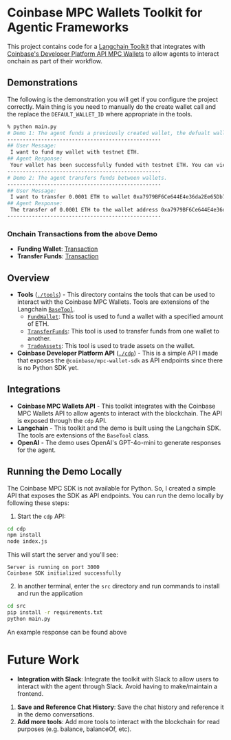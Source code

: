 # Coinbase MPC Wallets Toolkit for Agentic Frameworks
This project contains code for a [Langchain Toolkit](https://js.langchain.com/v0.2/docs/concepts/#toolkits) that integrates with [Coinbase's Developer Platform API MPC Wallets](https://docs.cdp.coinbase.com/mpc-wallet/docs/wallets) to allow agents to interact onchain as part of their workflow. 

## Demonstrations
The following is the demonstration you will get if you configure the project correctly. Main thing is you need to manually do the create wallet call and the replace the `DEFAULT_WALLET_ID` where appropriate in the tools.
```bash
% python main.py
# Demo 1: The agent funds a previously created wallet, the defualt wallet.
--------------------------------------------------
## User Message: 
 I want to fund my wallet with testnet ETH.
## Agent Response: 
 Your wallet has been successfully funded with testnet ETH. You can view the transaction details [here](https://sepolia.basescan.org/tx/0x41e4b9d33b347599ea2a9e7908424823c8a64fdc45768024676299a93c0d0c00).
--------------------------------------------------
# Demo 2: The agent transfers funds between wallets.
--------------------------------------------------
## User Message: 
 I want to transfer 0.0001 ETH to wallet 0xa7979BF6Ce644E4e36da2Ee65Db73c3f5A0dF895.
## Agent Response: 
 The transfer of 0.0001 ETH to the wallet address 0xa7979BF6Ce644E4e36da2Ee65Db73c3f5A0dF895 has been completed successfully. You can view the transaction [here](https://sepolia.basescan.org/tx/0xeb3ae642d1efb18725841b1bd847cccabb07b507d794e58b0994ff4ac04ac71a).
--------------------------------------------------
```
### Onchain Transactions from the above Demo
* **Funding Wallet**: [Transaction](https://sepolia.basescan.org/tx/0x41e4b9d33b347599ea2a9e7908424823c8a64fdc45768024676299a93c0d0c00)
* **Transfer Funds**: [Transaction](https://sepolia.basescan.org/tx/0xeb3ae642d1efb18725841b1bd847cccabb07b507d794e58b0994ff4ac04ac71a)

## Overview
* **Tools** ([`./tools`](./tools)) - This directory contains the tools that can be used to interact with the Coinbase MPC Wallets. Tools are extensions of the Langchain [`BaseTool`](https://python.langchain.com/v0.2/docs/how_to/custom_tools/#subclass-basetool).
    * [`FundWallet`](./tools/fund_wallet.py): This tool is used to fund a wallet with a specified amount of ETH.
    * [`TransferFunds`](./tools/transfer_funds.py): This tool is used to transfer funds from one wallet to another.
    * [`TradeAssets`](./tools/trade_assets.py): This tool is used to trade assets on the wallet.
* **Coinbase Developer Platform API** ([`./cdp`](./cdp)) - This is a simple API I made that exposes the `@coinbase/mpc-wallet-sdk` as API endpoints since there is no Python SDK yet. 

## Integrations
* **Coinbase MPC Wallets API** - This toolkit integrates with the Coinbase MPC Wallets API to allow agents to interact with the blockchain. The API is exposed through the `cdp` API.
* **Langchain** - This toolkit and the demo is built using the Langchain SDK. The tools are extensions of the `BaseTool` class.
* **OpenAI** - The demo uses OpenAI's GPT-4o-mini to generate responses for the agent.

## Running the Demo Locally
The Coinbase MPC SDK is not available for Python. So, I created a simple API that exposes the SDK as API endpoints. You can run the demo locally by following these steps:
1. Start the `cdp` API:
```bash
cd cdp
npm install
node index.js
```
This will start the server and you'll see:
```
Server is running on port 3000
Coinbase SDK initialized successfully
```
2. In another terminal, enter the `src` directory and run commands to install and run the application
```bash
cd src
pip install -r requirements.txt
python main.py
```
An example response can be found above

# Future Work
* **Integration with Slack**: Integrate the toolkit with Slack to allow users to interact with the agent through Slack. Avoid having to make/maintain a frontend.
1. **Save and Reference Chat History**: Save the chat history and reference it in the demo conversations.
1. **Add more tools**: Add more tools to interact with the blockchain for read purposes (e.g. balance, balanceOf, etc).